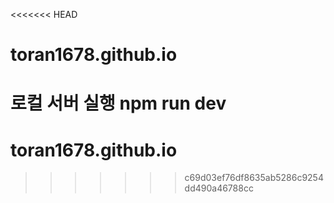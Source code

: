 <<<<<<< HEAD
# toran1678.github.io
로컬 서버 실행
npm run dev
=======
# toran1678.github.io
>>>>>>> c69d03ef76df8635ab5286c9254dd490a46788cc
